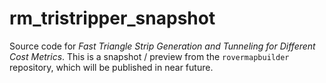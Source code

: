 # rm_tristripper_snapshot
Source code for *Fast Triangle Strip Generation and Tunneling for Different Cost Metrics*.
This is a snapshot / preview from the `rovermapbuilder` repository, which will be published in near future.

